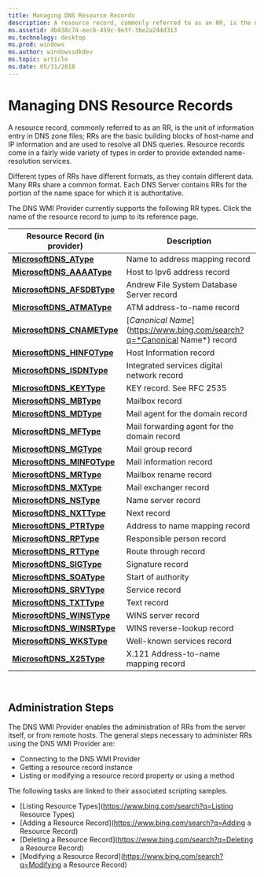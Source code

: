 ```yaml
---
title: Managing DNS Resource Records
description: A resource record, commonly referred to as an RR, is the unit of information entry in DNS zone files; RRs are the basic building blocks of host-name and IP information and are used to resolve all DNS queries.
ms.assetid: 4b038c74-eec8-459c-9e3f-3be2a244d313
ms.technology: desktop
ms.prod: windows
ms.author: windowssdkdev
ms.topic: article
ms.date: 05/31/2018
---
```


# Managing DNS Resource Records

A resource record, commonly referred to as an RR, is the unit of information entry in DNS zone files; RRs are the basic building blocks of host-name and IP information and are used to resolve all DNS queries. Resource records come in a fairly wide variety of types in order to provide extended name-resolution services.

Different types of RRs have different formats, as they contain different data. Many RRs share a common format. Each DNS Server contains RRs for the portion of the name space for which it is authoritative.

The DNS WMI Provider currently supports the following RR types. Click the name of the resource record to jump to its reference page.



| Resource Record (in provider)                             | Description                                                  |
|-----------------------------------------------------------|--------------------------------------------------------------|
| [**MicrosoftDNS\_AType**](microsoftdns-atype.md)         | Name to address mapping record                               |
| [**MicrosoftDNS\_AAAAType**](microsoftdns-aaaatype.md)   | Host to Ipv6 address record                                  |
| [**MicrosoftDNS\_AFSDBType**](microsoftdns-afsdbtype.md) | Andrew File System Database Server record                    |
| [**MicrosoftDNS\_ATMAType**](microsoftdns-atmatype.md)   | ATM address-to-name record                                   |
| [**MicrosoftDNS\_CNAMEType**](microsoftdns-cnametype.md) | [*Canonical Name*](https://www.bing.com/search?q=*Canonical Name*) record |
| [**MicrosoftDNS\_HINFOType**](microsoftdns-hinfotype.md) | Host Information record                                      |
| [**MicrosoftDNS\_ISDNType**](microsoftdns-isdntype.md)   | Integrated services digital network record                   |
| [**MicrosoftDNS\_KEYType**](microsoftdns-keytype.md)     | KEY record. See RFC 2535                                     |
| [**MicrosoftDNS\_MBType**](microsoftdns-mbtype.md)       | Mailbox record                                               |
| [**MicrosoftDNS\_MDType**](microsoftdns-mdtype.md)       | Mail agent for the domain record                             |
| [**MicrosoftDNS\_MFType**](microsoftdns-mftype.md)       | Mail forwarding agent for the domain record                  |
| [**MicrosoftDNS\_MGType**](microsoftdns-mgtype.md)       | Mail group record                                            |
| [**MicrosoftDNS\_MINFOType**](microsoftdns-minfotype.md) | Mail information record                                      |
| [**MicrosoftDNS\_MRType**](microsoftdns-mrtype.md)       | Mailbox rename record                                        |
| [**MicrosoftDNS\_MXType**](microsoftdns-mxtype.md)       | Mail exchanger record                                        |
| [**MicrosoftDNS\_NSType**](microsoftdns-nstype.md)       | Name server record                                           |
| [**MicrosoftDNS\_NXTType**](microsoftdns-nxttype.md)     | Next record                                                  |
| [**MicrosoftDNS\_PTRType**](microsoftdns-ptrtype.md)     | Address to name mapping record                               |
| [**MicrosoftDNS\_RPType**](microsoftdns-rptype.md)       | Responsible person record                                    |
| [**MicrosoftDNS\_RTType**](microsoftdns-rttype.md)       | Route through record                                         |
| [**MicrosoftDNS\_SIGType**](microsoftdns-sigtype.md)     | Signature record                                             |
| [**MicrosoftDNS\_SOAType**](microsoftdns-soatype.md)     | Start of authority                                           |
| [**MicrosoftDNS\_SRVType**](microsoftdns-srvtype.md)     | Service record                                               |
| [**MicrosoftDNS\_TXTType**](microsoftdns-txttype.md)     | Text record                                                  |
| [**MicrosoftDNS\_WINSType**](microsoftdns-winstype.md)   | WINS server record                                           |
| [**MicrosoftDNS\_WINSRType**](microsoftdns-winsrtype.md) | WINS reverse-lookup record                                   |
| [**MicrosoftDNS\_WKSType**](microsoftdns-wkstype.md)     | Well-known services record                                   |
| [**MicrosoftDNS\_X25Type**](microsoftdns-x25type.md)     | X.121 Address-to-name mapping record                         |



 

## Administration Steps

The DNS WMI Provider enables the administration of RRs from the server itself, or from remote hosts. The general steps necessary to administer RRs using the DNS WMI Provider are:

-   Connecting to the DNS WMI Provider
-   Getting a resource record instance
-   Listing or modifying a resource record property or using a method

The following tasks are linked to their associated scripting samples.

-   [Listing Resource Types](https://www.bing.com/search?q=Listing Resource Types)
-   [Adding a Resource Record](https://www.bing.com/search?q=Adding a Resource Record)
-   [Deleting a Resource Record](https://www.bing.com/search?q=Deleting a Resource Record)
-   [Modifying a Resource Record](https://www.bing.com/search?q=Modifying a Resource Record)

 

 




